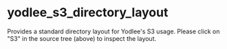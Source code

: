 yodlee_s3_directory_layout
==========================

Provides a standard directory layout for Yodlee's S3 usage.  Please click on "S3" in the source tree (above) to inspect the layout.
